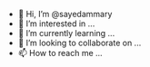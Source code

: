 - 👋 Hi, I’m @sayedammary
- 👀 I’m interested in ...
- 🌱 I’m currently learning ...
- 💞️ I’m looking to collaborate on ...
- 📫 How to reach me ...

<!---
sayedammary/sayedammary is a ✨ special ✨ repository because its `README.md` (this file) appears on your GitHub profile.
You can click the Preview link to take a look at your changes.
--->
